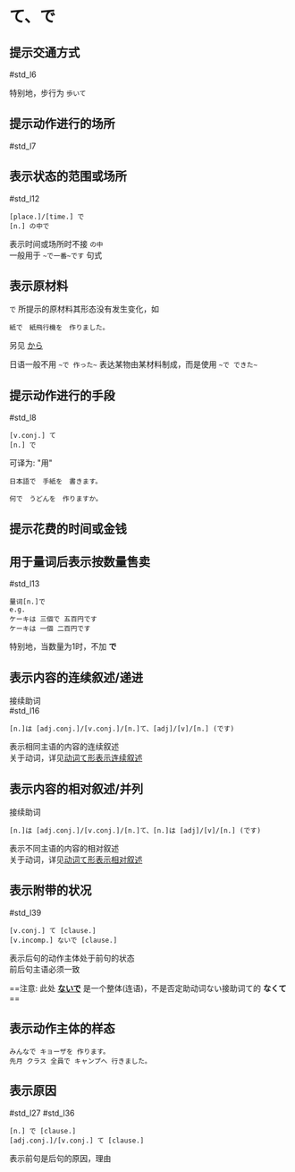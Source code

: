 # て、で  

## 提示交通方式  
 #std_l6  

特别地，步行为 `歩いて`  

## 提示动作进行的场所  
 #std_l7  

## 表示状态的范围或场所  
 #std_l12  

```nihongo
[place.]/[time.] で  
[n.] の中で  
```
表示时间或场所时不接 `の中`  
一般用于 `~で一番~です` 句式  

## 表示原材料

`で` 所提示的原材料其形态没有发生变化，如  

```nihongo
紙で　紙飛行機を　作りました。  
```

另见 [から](から.md#提示原材料)  

日语一般不用 `~で 作った~` 表达某物由某材料制成，而是使用 `~で できた~`  

## 提示动作进行的手段
 #std_l8  

```nihongo
[v.conj.] て  
[n.] で  
```

可译为: "用"  

```nihongo
日本語で　手紙を　書きます。  

何で　うどんを　作りますか。  
```

## 提示花费的时间或金钱  
## 用于量词后表示按数量售卖  
 #std_l13  

```nihongo
量词[n.]で
e.g.
ケーキは 三個で 五百円です
ケーキは 一個 二百円です
```
特别地，当数量为1时，不加 **で**  

## 表示内容的连续叙述/递进  
接续助词  
 #std_l16  

```nihongo
[n.]は [adj.conj.]/[v.conj.]/[n.]て、[adj]/[v]/[n.] (です)  
```

表示相同主语的内容的连续叙述  
关于动词，详见[动词て形表示连续叙述](../1.verb/动词て形.md#表示连续叙述)  

## 表示内容的相对叙述/并列   
接续助词
```nihongo
[n.]は [adj.conj.]/[v.conj.]/[n.]て、[n.]は [adj]/[v]/[n.] (です)
```

表示不同主语的内容的相对叙述  
关于动词，详见[动词て形表示相对叙述](../1.verb/动词て形.md#表示相对叙述)  
## 表示附带的状况
 #std_l39
```nihongo
[v.conj.] て [clause.]  
[v.incomp.] ないで [clause.]  
```

表示后句的动作主体处于前句的状态  
前后句主语必须一致  

==注意: 此处 [**ないで**](../auxi_verb/ない.md#ないで%20与%20なくて) 是一个整体(连语)，不是否定助动词ない接助词て的 **なくて**==  
## 表示动作主体的样态  

```nihongo
みんなで キョーザを 作ります。  
先月 クラス 全員で キャンプへ 行きました。  
```

## 表示原因  

 #std_l27 #std_l36  

```nihongo
[n.] で [clause.]  
[adj.conj.]/[v.conj.] て [clause.]  
```

表示前句是后句的原因，理由  